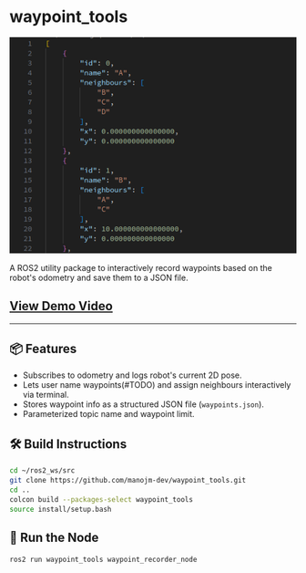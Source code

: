 # waypoint_tools

![alt text](media/waypoint_json.png)

A ROS2 utility package to interactively record waypoints based on the robot's odometry and save them to a JSON file.

## [View Demo Video](https://drive.google.com/file/d/1KklIigYbCunJCCx7AhKZNd6-13tMK6ji/view?usp=sharing)


---

## 📦 Features

- Subscribes to odometry and logs robot's current 2D pose.
- Lets user name waypoints(#TODO) and assign neighbours interactively via terminal.
- Stores waypoint info as a structured JSON file (`waypoints.json`).
- Parameterized topic name and waypoint limit.


## 🛠️ Build Instructions

```bash
cd ~/ros2_ws/src
git clone https://github.com/manojm-dev/waypoint_tools.git
cd ..
colcon build --packages-select waypoint_tools
source install/setup.bash
```


## 🚀 Run the Node

```bash
ros2 run waypoint_tools waypoint_recorder_node 
```